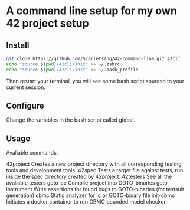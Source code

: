 # A command line setup for my own 42 project setup

## Install

```sh
git clone https://github.com/Scarletsang/42-command-line.git 42cli
echo "source $(pwd)/42cli/init" >> ~/.zshrc
echo "source $(pwd)/42cli/init" >> ~/.bash_profile
```

Then restart your terminal, you will see some bash script sourced to your current session.

## Configure

Change the variables in the bash script called global.

## Usage

Avaliable commands:

42project <dirname>     Creates a new project directory with all corresponding testing tools and development tools.
42spec <filename>       Tests a target file against tests, run inside the spec directory created by 42project.
42testers               See all the avaliable testers
goto-cc                 Compile project into GOTO-binaries
goto-instrument         Write assertions for found bugs to GOTO-binaries (for testsuit generation)
cbmc                    Static analyzer for .c or GOTO-binary file
init-cbmc               Initiates a docker container to run CBMC bounded model checker
